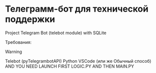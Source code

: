 # Телеграмм-бот для технической поддержки
Project Telegram Bot (telebot module) with SQLite



Требования:
> [!WARNING]
> Telebot (pyTelegrambotAPI)
> Python
> VSCode (или же Обычный способ)
> AND
> YOU NEED LAUNCH FIRST LOGIC.PY AND THEN MAIN.PY



